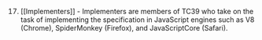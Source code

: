 17. [[Implementers]] - Implementers are members of TC39 who take on the task of implementing the specification in JavaScript engines such as V8 (Chrome), SpiderMonkey (Firefox), and JavaScriptCore (Safari).